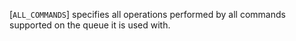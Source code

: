 [`ALL_COMMANDS`] specifies all operations
performed by all commands supported on the queue it is used with.
